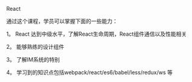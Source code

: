 React

通过这个课程，学员可以掌握下面的一些能力：

1。 React 达到中级水平，了解React生命周期，React组件通信以及性能相关

2。 能够熟练的设计组件

3。 了解IM系统的特别

4。 学习到的知识点包括webpack/react/es6/babel/less/redux/ws 等

